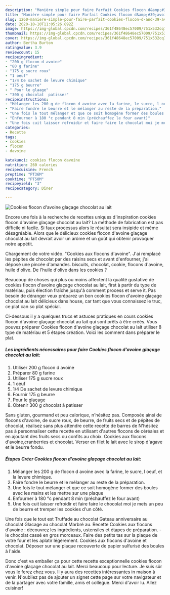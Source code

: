 ```yaml
---
description: "Manière simple pour faire Parfait Cookies flocon d&amp;#39;avoine glaçage chocolat au lait"
title: "Manière simple pour faire Parfait Cookies flocon d&amp;#39;avoine glaçage chocolat au lait"
slug: 1260-maniere-simple-pour-faire-parfait-cookies-flocon-d-and-39-avoine-glacage-chocolat-au-lait
date: 2020-10-10T11:05:26.892Z
image: https://img-global.cpcdn.com/recipes/361f48648ec57009/751x532cq70/cookies-flocon-davoine-glacage-chocolat-au-lait-photo-principale-de-la-recette.jpg
thumbnail: https://img-global.cpcdn.com/recipes/361f48648ec57009/751x532cq70/cookies-flocon-davoine-glacage-chocolat-au-lait-photo-principale-de-la-recette.jpg
cover: https://img-global.cpcdn.com/recipes/361f48648ec57009/751x532cq70/cookies-flocon-davoine-glacage-chocolat-au-lait-photo-principale-de-la-recette.jpg
author: Bertha Burton
ratingvalue: 3.9
reviewcount: 15
recipeingredient:
- "200 g flocon d avoine"
- "80 g farine"
- "175 g sucre roux"
- "1 oeuf"
- "1/4 De sachet de levure chimique"
- "175 g beurre"
- " Pour le glaage"
- "300 g chocolat  patisser"
recipeinstructions:
- "Mélanger les 200 g de flocon d avoine avec la farine, le sucre, l oeuf, et la levure chimique."
- "Faire fondre le beurre et le mélanger au reste de la préparation."
- "Une fois le tout mélanger et que ce soit homogène former des boules avec les mains et les mettre sur une plaque"
- "Enfourner à 180 °c pendant 8 min (préchauffez le four avant)"
- "Une fois cuit laisser refroidir et faire faire le chocolat moi je mets un peu de beurre et tremper les cookies d&#39;un côté."
categories:
- Recette
tags:
- cookies
- flocon
- davoine

katakunci: cookies flocon davoine 
nutrition: 260 calories
recipecuisine: French
preptime: "PT36M"
cooktime: "PT50M"
recipeyield: "3"
recipecategory: Dîner

---
```



![Cookies flocon d&#39;avoine glaçage chocolat au lait](https://img-global.cpcdn.com/recipes/361f48648ec57009/751x532cq70/cookies-flocon-davoine-glacage-chocolat-au-lait-photo-principale-de-la-recette.jpg)

Encore une fois à la recherche de recettes uniques d'inspiration cookies flocon d&#39;avoine glaçage chocolat au lait? La méthode de fabrication est pas difficile ni facile. Si faux processus alors le résultat sera insipide et même désagréable. Alors que le délicieux cookies flocon d&#39;avoine glaçage chocolat au lait devrait avoir un arôme et un goût qui obtenir provoquer notre appétit.

Chargement de votre vidéo. &#34;Cookies aux flocons d&#39;avoine&#34;. J&#39;ai remplacé les pépites de chocolat par des raisins secs et avant d&#39;enfourner, j&#39;ai déposé une pincée d&#39;amandes. biscuits, chocolat, cookie, flocons d&#39;avoine, huile d&#39;olive. De l&#39;huile d&#39;olive dans les cookies ?

Beaucoup de choses qui plus ou moins affectent la qualité gustative de cookies flocon d&#39;avoine glaçage chocolat au lait, first à partir du type de matériau, puis élection fraîche jusqu'à comment process et serve it. Pas besoin de déranger veux préparez un bon cookies flocon d&#39;avoine glaçage chocolat au lait délicieux dans house, car tant que vous connaissez le truc, ce plat can so plat spécial.


Ci-dessous il y a quelques trucs et astuces pratiques en cours cookies flocon d&#39;avoine glaçage chocolat au lait qui sont prêts à être créés. Vous pouvez préparer Cookies flocon d&#39;avoine glaçage chocolat au lait utiliser 8 type de matériau et 5 étapes création. Voici les comment dans préparer le plat.

<!--inarticleads1-->

##### Les ingrédients nécessaires pour faire Cookies flocon d&#39;avoine glaçage chocolat au lait:

1. Utiliser 200 g flocon d avoine
1. Préparer 80 g farine
1. Utiliser 175 g sucre roux
1.  1 oeuf
1.  1/4 De sachet de levure chimique
1. Fournir 175 g beurre
1.   Pour le glaçage
1. Obtenir 300 g chocolat à patisser


Sans gluten, gourmand et peu calorique, n&#39;hésitez pas. Composée ainsi de flocons d&#39;avoine, de sucre roux, de beurre, de fruits secs et de pépites de chocolat, réalisez sans plus attendre cette recette de barres de N&#39;hésitez pas à personnaliser cette recette en utilisant d&#39;autres flocons de céréales et en ajoutant des fruits secs ou confits au choix. Cookies aux flocons d&#39;avoine,cranberries et chocolat. Verser en filet le lait avec le sirop d&#39;agave et le beurre fondu. 

<!--inarticleads2-->

##### Étapes Créer Cookies flocon d&#39;avoine glaçage chocolat au lait:

1. Mélanger les 200 g de flocon d avoine avec la farine, le sucre, l oeuf, et la levure chimique.
1. Faire fondre le beurre et le mélanger au reste de la préparation.
1. Une fois le tout mélanger et que ce soit homogène former des boules avec les mains et les mettre sur une plaque
1. Enfourner à 180 °c pendant 8 min (préchauffez le four avant)
1. Une fois cuit laisser refroidir et faire faire le chocolat moi je mets un peu de beurre et tremper les cookies d&#39;un côté.


Une fois que le tout est Truffade au chocolat Gateau anniversaire au chocolat Glacage au chocolat Marbré au. Recette Cookies aux flocons d&#39;avoine : découvrez les ingrédients, ustensiles et étapes de préparation. - le chocolat cassé en gros morceaux. Faire des petits tas sur la plaque de votre four et les aplatir légèrement. Cookies aux flocons d&#39;avoine et chocolat. Déposer sur une plaque recouverte de papier sulfurisé des boules à l&#39;aide. 


Donc c'est va emballer ça pour cette recette exceptionnelle cookies flocon d&#39;avoine glaçage chocolat au lait. Merci beaucoup pour lecture. Je suis sûr vous le ferez chez vous. Il y aura des recettes  intéressantes in maison à venir. N'oubliez pas de ajouter un signet cette page sur votre navigateur et de la partager avec votre famille, amis et collègue. Merci d'avoir lu. Allez cuisiner!
